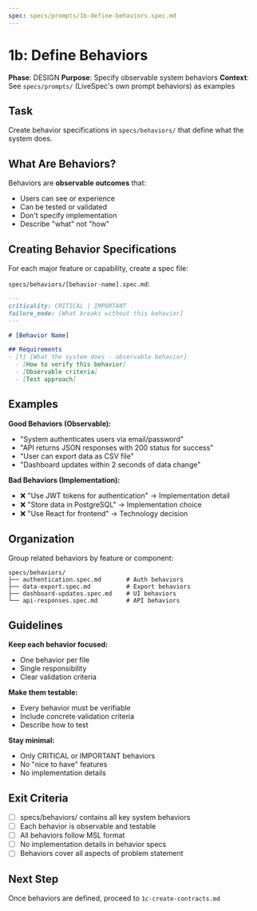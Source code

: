 ```yaml
---
spec: specs/prompts/1b-define-behaviors.spec.md
---
```


# 1b: Define Behaviors

**Phase**: DESIGN
**Purpose**: Specify observable system behaviors
**Context**: See `specs/prompts/` (LiveSpec's own prompt behaviors) as examples

## Task

Create behavior specifications in `specs/behaviors/` that define what the system does.

## What Are Behaviors?

Behaviors are **observable outcomes** that:
- Users can see or experience
- Can be tested or validated
- Don't specify implementation
- Describe "what" not "how"

## Creating Behavior Specifications

For each major feature or capability, create a spec file:

`specs/behaviors/[behavior-name].spec.md`:

```markdown
---
criticality: CRITICAL | IMPORTANT
failure_mode: [What breaks without this behavior]
---

# [Behavior Name]

## Requirements
- [!] [What the system does - observable behavior]
  - [How to verify this behavior]
  - [Observable criteria]
  - [Test approach]
```

## Examples

**Good Behaviors (Observable):**
- "System authenticates users via email/password"
- "API returns JSON responses with 200 status for success"
- "User can export data as CSV file"
- "Dashboard updates within 2 seconds of data change"

**Bad Behaviors (Implementation):**
- ❌ "Use JWT tokens for authentication" → Implementation detail
- ❌ "Store data in PostgreSQL" → Implementation choice
- ❌ "Use React for frontend" → Technology decision

## Organization

Group related behaviors by feature or component:

```
specs/behaviors/
├── authentication.spec.md       # Auth behaviors
├── data-export.spec.md          # Export behaviors
├── dashboard-updates.spec.md    # UI behaviors
└── api-responses.spec.md        # API behaviors
```

## Guidelines

**Keep each behavior focused:**
- One behavior per file
- Single responsibility
- Clear validation criteria

**Make them testable:**
- Every behavior must be verifiable
- Include concrete validation criteria
- Describe how to test

**Stay minimal:**
- Only CRITICAL or IMPORTANT behaviors
- No "nice to have" features
- No implementation details

## Exit Criteria

- [ ] specs/behaviors/ contains all key system behaviors
- [ ] Each behavior is observable and testable
- [ ] All behaviors follow MSL format
- [ ] No implementation details in behavior specs
- [ ] Behaviors cover all aspects of problem statement

## Next Step

Once behaviors are defined, proceed to `1c-create-contracts.md`
